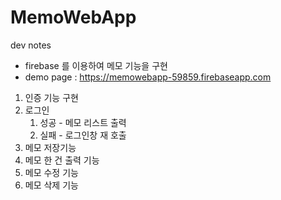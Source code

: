 # MemoWebApp

dev notes
 - firebase 를 이용하여 메모 기능을 구현
 - demo page : https://memowebapp-59859.firebaseapp.com

1. 인증 기능 구현
2. 로그인
    1. 성공 - 메모 리스트 출력
    2. 실패 - 로그인창 재 호출
3. 메모 저장기능
4. 메모 한 건 출력 기능
5. 메모 수정 기능
6. 메모 삭제 기능
